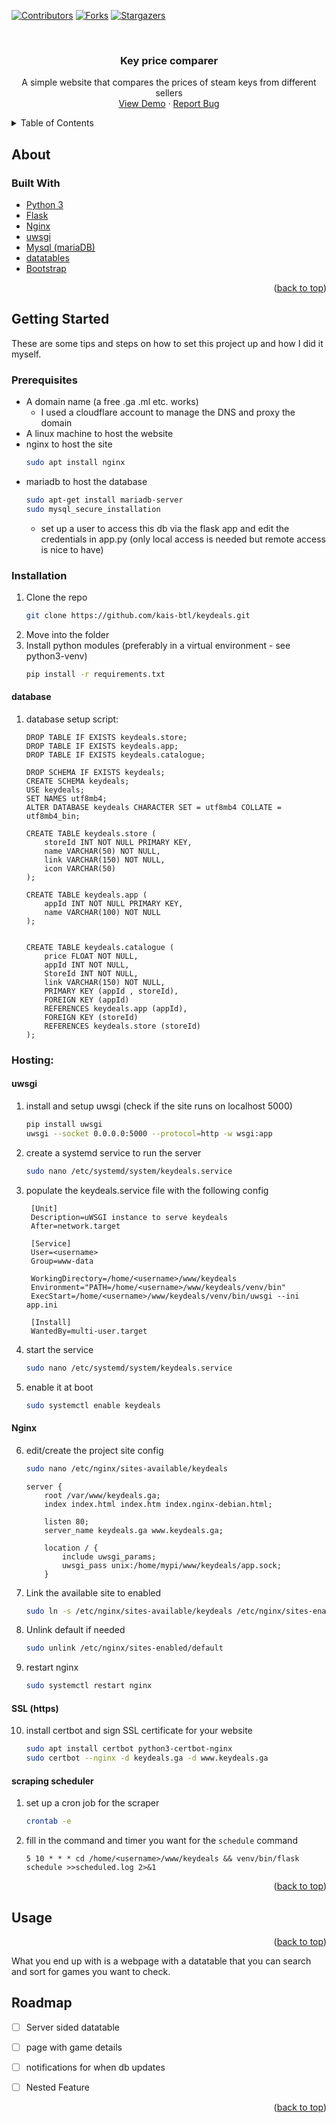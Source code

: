 <div id="top"></div>

<!-- PROJECT SHIELDS -->
[![Contributors][contributors-shield]][contributors-url]
[![Forks][forks-shield]][forks-url]
[![Stargazers][stars-shield]][stars-url]



<!-- PROJECT LOGO -->
<br />
<div align="center">

<h3 align="center">Key price comparer</h3>

  <p align="center">
    A simple website that compares the prices of steam keys from different sellers  <br/>
    <a href="https://youtu.be/PxzwyMUr13A">View Demo</a>
    ·
    <a href="https://github.com/kais-btl/keydeals/issues">Report Bug</a>
 </p>
</div>

<!-- TABLE OF CONTENTS -->
<details>
  <summary>Table of Contents</summary>
  <ol>
    <li>
      <a href="#about-the-project">About</a>
      <ul>
        <li><a href="#built-with">Built With</a></li>
      </ul>
    </li>
    <li>
      <a href="#getting-started">Getting Started</a>
      <ul>
        <li><a href="#prerequisites">Prerequisites</a></li>
        <li><a href="#installation">Installation</a></li>
      </ul>
    </li>
    <li><a href="#usage">Usage</a></li>
    <li><a href="#roadmap">Roadmap</a></li>
  </ol>
</details>

<!-- ABOUT THE PROJECT -->

## About

### Built With

* [Python 3](https://www.python.org)
* [Flask](https://flask.palletsprojects.com/en/2.1.x/)
* [Nginx](https://www.nginx.com)
* [uwsgi](https://uwsgi-docs.readthedocs.io/en/latest/#)
* [Mysql (mariaDB)](https://mariadb.org)
* [datatables](https://datatables.net)
* [Bootstrap](https://getbootstrap.com)

<p align="right">(<a href="#top">back to top</a>)</p>

<!-- GETTING STARTED -->

## Getting Started

These are some tips and steps on how to set this project up and how I did it myself.
### Prerequisites

- A domain name (a free .ga .ml etc. works)
  - I used a cloudflare account to manage the DNS and proxy the domain
- A linux machine to host the website
- nginx to host the site
    ```bash
    sudo apt install nginx
    ```
- mariadb to host the database
    ```bash
    sudo apt-get install mariadb-server
    sudo mysql_secure_installation
    ```
  - set up a user to access this db via the flask app and edit the credentials in app.py 
   (only local access is needed but remote access is nice to have)
### Installation

1. Clone the repo
   ```bash
   git clone https://github.com/kais-btl/keydeals.git
   ```
2. Move into the folder
3. Install python modules (preferably in a virtual environment - see python3-venv)
   ```bash
   pip install -r requirements.txt
   ```
   
#### database
1. database setup script:
	```mysql
	DROP TABLE IF EXISTS keydeals.store;
	DROP TABLE IF EXISTS keydeals.app;
	DROP TABLE IF EXISTS keydeals.catalogue;

	DROP SCHEMA IF EXISTS keydeals;
	CREATE SCHEMA keydeals;
	USE keydeals;
	SET NAMES utf8mb4;
	ALTER DATABASE keydeals CHARACTER SET = utf8mb4 COLLATE = utf8mb4_bin;

	CREATE TABLE keydeals.store (
	    storeId INT NOT NULL PRIMARY KEY,
	    name VARCHAR(50) NOT NULL,
		link VARCHAR(150) NOT NULL,
	    icon VARCHAR(50)
	);

	CREATE TABLE keydeals.app (
	    appId INT NOT NULL PRIMARY KEY,
	    name VARCHAR(100) NOT NULL
	);


	CREATE TABLE keydeals.catalogue (
	    price FLOAT NOT NULL,
	    appId INT NOT NULL,
	    StoreId INT NOT NULL,
		link VARCHAR(150) NOT NULL,
	    PRIMARY KEY (appId , storeId),
	    FOREIGN KEY (appId)
		REFERENCES keydeals.app (appId),
	    FOREIGN KEY (storeId)
		REFERENCES keydeals.store (storeId)
	);
	```

###  Hosting:
#### uwsgi

1. install and setup uwsgi (check if the site runs on localhost 5000)
    ```bash
    pip install uwsgi
    uwsgi --socket 0.0.0.0:5000 --protocol=http -w wsgi:app
    ```

3. create a systemd service to run the server
   ```bash
   sudo nano /etc/systemd/system/keydeals.service
   ```
4. populate the keydeals.service file with the following config
   ```service
    [Unit]
    Description=uWSGI instance to serve keydeals
    After=network.target
    
    [Service]
    User=<username>
    Group=www-data
    
    WorkingDirectory=/home/<username>/www/keydeals
    Environment="PATH=/home/<username>/www/keydeals/venv/bin"
    ExecStart=/home/<username>/www/keydeals/venv/bin/uwsgi --ini app.ini
    
    [Install]
    WantedBy=multi-user.target
   ```
5. start the service
   ```bash
   sudo nano /etc/systemd/system/keydeals.service
   ```
6. enable it at boot
    ```bash
    sudo systemctl enable keydeals
    ```
#### Nginx
6. edit/create the project site config
    ```bash
    sudo nano /etc/nginx/sites-available/keydeals
    ```
    ```
    server {
        root /var/www/keydeals.ga;
        index index.html index.htm index.nginx-debian.html;
    
        listen 80;
        server_name keydeals.ga www.keydeals.ga;
    
        location / {
            include uwsgi_params;
            uwsgi_pass unix:/home/mypi/www/keydeals/app.sock;
        }
   ```
7. Link the available site to enabled
    ```bash
    sudo ln -s /etc/nginx/sites-available/keydeals /etc/nginx/sites-enabled
    ```
8. Unlink default if needed
    ```bash
    sudo unlink /etc/nginx/sites-enabled/default
    ```
9. restart nginx
    ```bash
    sudo systemctl restart nginx
    ```
#### SSL (https)
10. install certbot and sign SSL certificate for your website
    ```bash
    sudo apt install certbot python3-certbot-nginx
    sudo certbot --nginx -d keydeals.ga -d www.keydeals.ga
    ```
    
#### scraping scheduler
1. set up a cron job for the scraper
    ```bash
    crontab -e
    ```
2. fill in the command and timer you want for the `schedule` command
    ```
    5 10 * * * cd /home/<username>/www/keydeals && venv/bin/flask schedule >>scheduled.log 2>&1
    ```

<p align="right">(<a href="#top">back to top</a>)</p>

<!-- USAGE EXAMPLES -->

## Usage
<p align="right">(<a href="#top">back to top</a>)</p>
What you end up with is a webpage with a datatable that you can search and sort for games you want to check.


<!-- ROADMAP -->

## Roadmap

- [ ] Server sided datatable
- [ ] page with game details
- [ ] notifications for when db updates
- [ ] Nested Feature


<p align="right">(<a href="#top">back to top</a>)</p>


<!-- MARKDOWN LINKS & IMAGES -->
<!-- https://www.markdownguide.org/basic-syntax/#reference-style-links -->

[contributors-shield]: https://img.shields.io/github/contributors/kais-btl/keydeals.svg?style=for-the-badge
[contributors-url]: https://github.com/kais-btl/keydeals/graphs/contributors
[forks-shield]: https://img.shields.io/github/forks/kais-btl/keydeals.svg?style=for-the-badge
[forks-url]: https://github.com/kais-btl/keydeals/network/members
[stars-shield]: https://img.shields.io/github/stars/kais-btl/keydeals.svg?style=for-the-badge
[stars-url]: https://github.com/kais-btl/keydeals/stargazers
